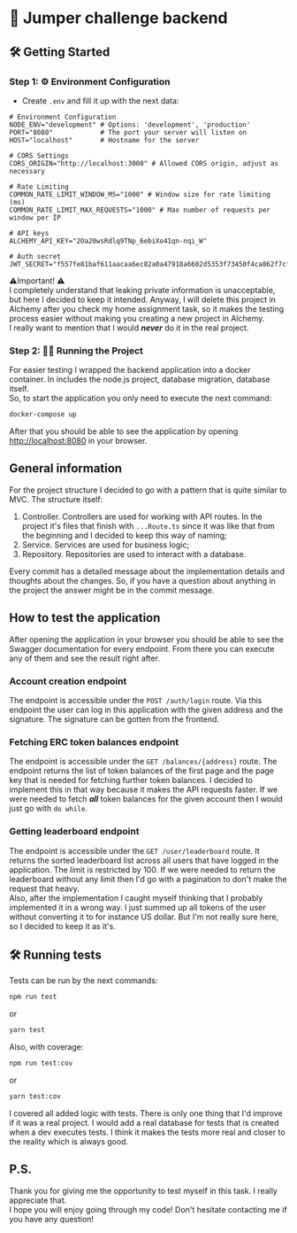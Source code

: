 # 🚀 Jumper challenge backend

## 🛠️ Getting Started

### Step 1: ⚙️ Environment Configuration

- Create `.env` and fill it up with the next data:
```
# Environment Configuration
NODE_ENV="development" # Options: 'development', 'production'
PORT="8080"            # The port your server will listen on
HOST="localhost"       # Hostname for the server

# CORS Settings
CORS_ORIGIN="http://localhost:3000" # Allowed CORS origin, adjust as necessary

# Rate Limiting
COMMON_RATE_LIMIT_WINDOW_MS="1000" # Window size for rate limiting (ms)
COMMON_RATE_LIMIT_MAX_REQUESTS="1000" # Max number of requests per window per IP

# API keys
ALCHEMY_API_KEY="2Oa20wsRdlq9TNp_6ebiXo41qn-nqi_W"

# Auth secret
JWT_SECRET="f557fe81baf611aacaa6ec82a0a47918a6602d5353f73450f4ca862f7cf369aa"
```
 ⚠️️Important! ⚠️<br />
I completely understand that leaking private information is unacceptable, but here I decided to keep it intended. Anyway, I will delete this project in Alchemy after you check my home assignment task, so it makes the testing process easier without making you creating a new project in Alchemy. <br />
I really want to mention that I would **_never_** do it in the real project. 

### Step 2: 🏃‍♂️ Running the Project

For easier testing I wrapped the backend application into a docker container. In includes the node.js project, database migration, database itself. <br />
So, to start the application you only need to execute the next command:
```bash
docker-compose up
```
After that you should be able to see the application by opening [http://localhost:8080](http://localhost:8080) in your browser.

## General information

For the project structure I decided to go with a pattern that is quite similar to MVC. The structure itself:
1) Controller. Controllers are used for working with API routes. In the project it's files that finish with `...Route.ts` since it was like that from the beginning and I decided to keep this way of naming;
2) Service. Services are used for business logic;
3) Repository. Repositories are used to interact with a database.

Every commit has a detailed message about the implementation details and thoughts about the changes. So, if you have a question about anything in the project the answer might be in the commit message.

## How to test the application
After opening the application in your browser you should be able to see the Swagger documentation for every endpoint. From there you can execute any of them and see the result right after.

### Account creation endpoint
The endpoint is accessible under the `POST /auth/login` route. Via this endpoint the user can log in this application with the given address and the signature. The signature can be gotten from the frontend.

### Fetching ERC token balances endpoint
The endpoint is accessible under the `GET /balances/{address}` route. The endpoint returns the list of token balances of the first page and the page key that is needed for fetching further token balances. I decided to implement this in that way because it makes the API requests faster. If we were needed to fetch **_all_** token balances for the given account then I would just go with `do while`.

### Getting leaderboard endpoint
The endpoint is accessible under the `GET /user/leaderboard` route. It returns the sorted leaderboard list across all users that have logged in the application. The limit is restricted by 100. If we were needed to return the leaderboard without any limit then I'd go with a pagination to don't make the request that heavy. <br />
Also, after the implementation I caught myself thinking that I probably implemented it in a wrong way. I just summed up all tokens of the user without converting it to for instance US dollar. But I'm not really sure here, so I decided to keep it as it's.


## 🛠️ Running tests
Tests can be run by the next commands:
```bash
npm run test
```
or
```bash
yarn test
```

Also, with coverage:
```bash
npm run test:cov
```
or
```bash
yarn test:cov
```

I covered all added logic with tests. There is only one thing that I'd improve if it was a real project. I would add a real database for tests that is created when a dev executes tests. I think it makes the tests more real and closer to the reality which is always good.

## P.S.
Thank you for giving me the opportunity to test myself in this task. I really appreciate that. <br />
I hope you will enjoy going through my code! Don't hesitate contacting me if you have any question! 
